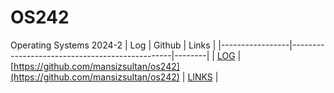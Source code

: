# OS242
Operating Systems 2024-2
| Log             | Github                                         | Links  |
|-----------------|------------------------------------------------|--------|
| [LOG](https://mansizsultan.github.io/os242/TXT/mylog.txt) | [https://github.com/mansizsultan/os242](https://github.com/mansizsultan/os242) | [LINKS](https://mansizsultan.github.io/os242/LINKS) |
